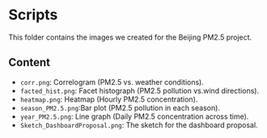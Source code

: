 # Scripts    

This folder contains the images we created for the Beijing PM2.5 project.

## Content      

- `corr.png`: Correlogram (PM2.5 vs. weather conditions).    
- `facted_hist.png`: Facet histograph (PM2.5 pollution vs.wind directions).    
- `heatmap.png`: Heatmap (Hourly PM2.5 concentration).    
- `season_PM2.5.png`:Bar plot (PM2.5 pollution in each season).     
- `year_PM2.5.png`: Line graph (Daily PM2.5 concentration across time).
- `Sketch_DashboardProposal.png`: The sketch for the dashboard proposal.    
